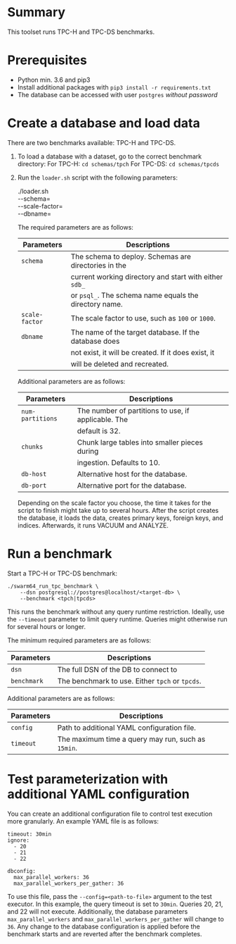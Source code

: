 # Summary

This toolset runs TPC-H and TPC-DS benchmarks.


# Prerequisites

- Python min. 3.6 and pip3
- Install additional packages with `pip3 install -r requirements.txt`
- The database can be accessed with user `postgres` *without password*


# Create a database and load data

There are two benchmarks available: TPC-H and TPC-DS.

1. To load a database with a dataset, go to the correct benchmark directory:
   For TPC-H: `cd schemas/tpch`
   For TPC-DS: `cd schemas/tpcds`

2. Run the `loader.sh` script with the following parameters:

    ./loader.sh \
        --schema=<schema-to-deploy> \
        --scale-factor=<scale-factor-to-use> \
        --dbname=<target-db>

   The required parameters are as follows:

   | Parameters     | Descriptions                                           |
   | -------------- | ------------------------------------------------------ |
   | `schema`       | The schema to deploy. Schemas are directories in the   |
   |                | current working directory and start with either `sdb_` |
   |                | or `psql_`. The schema name equals the directory name. |
   | `scale-factor` | The scale factor to use, such as `100` or `1000`.      |
   | `dbname`       | The name of the target database. If the database does  |
   |                | not exist, it will be created. If it does exist, it    |
   |                | will be deleted and recreated.                         |

   Additional parameters are as follows:

   | Parameters       | Descriptions                                         |
   | ---------------- | ---------------------------------------------------- |
   | `num-partitions` | The number of partitions to use, if applicable. The  |
   |                  | default is 32.                                       |
   | `chunks`         | Chunk large tables into smaller pieces during        |
   |                  | ingestion. Defaults to 10.                           |
   | `db-host`        | Alternative host for the database.                   |
   | `db-port`        | Alternative port for the database.                   |

   Depending on the scale factor you choose, the time it takes for the script
   to finish might take up to several hours. After the script creates the
   database, it loads the data, creates primary keys, foreign keys, and
   indices. Afterwards, it runs VACUUM and ANALYZE.


# Run a benchmark

Start a TPC-H or TPC-DS benchmark:

    ./swarm64_run_tpc_benchmark \
        --dsn postgresql://postgres@localhost/<target-db> \
        --benchmark <tpch|tpcds>

This runs the benchmark without any query runtime restriction. Ideally, use the
`--timeout` parameter to limit query runtime. Queries might otherwise run for
several hours or longer.

The minimum required parameters are as follows:

| Parameters  | Descriptions                                    |
| ----------- | ----------------------------------------------- |
| `dsn`       | The full DSN of the DB to connect to            |
| `benchmark` | The benchmark to use. Either `tpch` or `tpcds`. |

Additional parameters are as follows:

| Parameters | Descriptions                                       |
| ---------- | -------------------------------------------------- |
| `config`   | Path to additional YAML configuration file.        |
| `timeout`  | The maximum time a query may run, such as `15min`. |


# Test parameterization with additional YAML configuration

You can create an additional configuration file to control test execution more
granularly. An example YAML file is as follows:

    timeout: 30min
    ignore:
      - 20
      - 21
      - 22

    dbconfig:
      max_parallel_workers: 36
      max_parallel_workers_per_gather: 36

To use this file, pass the `--config=<path-to-file>` argument to the test
executor. In this example, the query timeout is set to `30min`. Queries 20, 21,
and 22 will not execute. Additionally, the database parameters
`max_parallel_workers` and `max_parallel_workers_per_gather` will change to
`36`. Any change to the database configuration is applied before the benchmark
starts and are reverted after the benchmark completes.
